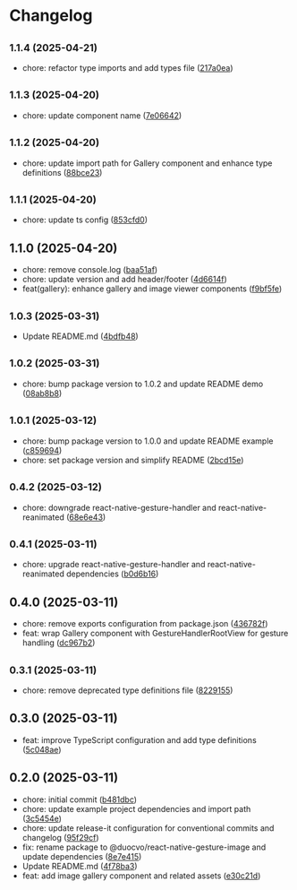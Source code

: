 # Changelog

## <small>1.1.4 (2025-04-21)</small>

* chore: refactor type imports and add types file ([217a0ea](https://github.com/VoDucDuoc/react-native-gesture-image/commit/217a0ea))

## <small>1.1.3 (2025-04-20)</small>

* chore: update component name ([7e06642](https://github.com/VoDucDuoc/react-native-gesture-image/commit/7e06642))

## <small>1.1.2 (2025-04-20)</small>

* chore: update import path for Gallery component and enhance type definitions ([88bce23](https://github.com/VoDucDuoc/react-native-gesture-image/commit/88bce23))

## <small>1.1.1 (2025-04-20)</small>

* chore: update ts config ([853cfd0](https://github.com/VoDucDuoc/react-native-gesture-image/commit/853cfd0))

## 1.1.0 (2025-04-20)

* chore: remove console.log ([baa51af](https://github.com/VoDucDuoc/react-native-gesture-image/commit/baa51af))
* chore: update version and add header/footer ([4d6614f](https://github.com/VoDucDuoc/react-native-gesture-image/commit/4d6614f))
* feat(gallery): enhance gallery and image viewer components ([f9bf5fe](https://github.com/VoDucDuoc/react-native-gesture-image/commit/f9bf5fe))

## <small>1.0.3 (2025-03-31)</small>

* Update README.md ([4bdfb48](https://github.com/VoDucDuoc/react-native-gesture-image/commit/4bdfb48))

## <small>1.0.2 (2025-03-31)</small>

* chore: bump package version to 1.0.2 and update README demo ([08ab8b8](https://github.com/VoDucDuoc/react-native-gesture-image/commit/08ab8b8))

## <small>1.0.1 (2025-03-12)</small>

* chore: bump package version to 1.0.0 and update README example ([c859694](https://github.com/VoDucDuoc/react-native-gesture-image/commit/c859694))
* chore: set package version and simplify README ([2bcd15e](https://github.com/VoDucDuoc/react-native-gesture-image/commit/2bcd15e))

## <small>0.4.2 (2025-03-12)</small>

* chore: downgrade react-native-gesture-handler and react-native-reanimated ([68e6e43](https://github.com/VoDucDuoc/react-native-gesture-image/commit/68e6e43))

## <small>0.4.1 (2025-03-11)</small>

* chore: upgrade react-native-gesture-handler and react-native-reanimated dependencies ([b0d6b16](https://github.com/VoDucDuoc/react-native-gesture-image/commit/b0d6b16))

## 0.4.0 (2025-03-11)

* chore: remove exports configuration from package.json ([436782f](https://github.com/VoDucDuoc/react-native-gesture-image/commit/436782f))
* feat: wrap Gallery component with GestureHandlerRootView for gesture handling ([dc967b2](https://github.com/VoDucDuoc/react-native-gesture-image/commit/dc967b2))

## <small>0.3.1 (2025-03-11)</small>

* chore: remove deprecated type definitions file ([8229155](https://github.com/VoDucDuoc/react-native-gesture-image/commit/8229155))

## 0.3.0 (2025-03-11)

* feat: improve TypeScript configuration and add type definitions ([5c048ae](https://github.com/VoDucDuoc/react-native-gesture-image/commit/5c048ae))

## 0.2.0 (2025-03-11)

* chore: initial commit ([b481dbc](https://github.com/VoDucDuoc/react-native-gesture-image/commit/b481dbc))
* chore: update example project dependencies and import path ([3c5454e](https://github.com/VoDucDuoc/react-native-gesture-image/commit/3c5454e))
* chore: update release-it configuration for conventional commits and changelog ([95f29cf](https://github.com/VoDucDuoc/react-native-gesture-image/commit/95f29cf))
* fix: rename package to @duocvo/react-native-gesture-image and update dependencies ([8e7e415](https://github.com/VoDucDuoc/react-native-gesture-image/commit/8e7e415))
* Update README.md ([4f78ba3](https://github.com/VoDucDuoc/react-native-gesture-image/commit/4f78ba3))
* feat: add image gallery component and related assets ([e30c21d](https://github.com/VoDucDuoc/react-native-gesture-image/commit/e30c21d))
